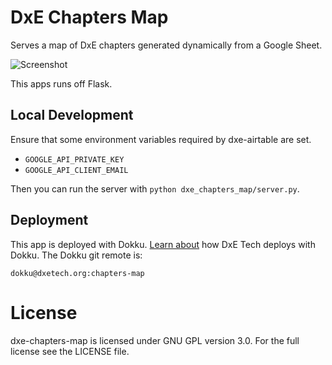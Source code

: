DxE Chapters Map
================
Serves a map of DxE chapters generated dynamically from a Google Sheet.

![Screenshot](http://i.imgur.com/czxr0gu.png)

This apps runs off Flask.

Local Development
-----------------
Ensure that some environment variables required by dxe-airtable are set.

* `GOOGLE_API_PRIVATE_KEY`
* `GOOGLE_API_CLIENT_EMAIL`

Then you can run the server with `python dxe_chapters_map/server.py`.

Deployment
----------
This app is deployed with Dokku. [Learn about](https://github.com/directactioneverywhere/dxe-learn2dokku) how DxE Tech deploys with Dokku. The Dokku git remote is:

    dokku@dxetech.org:chapters-map

License
=======
dxe-chapters-map is licensed under GNU GPL version 3.0. For the full license see the LICENSE file.
